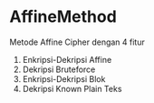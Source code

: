 # AffineMethod
Metode Affine Cipher dengan 4 fitur
1. Enkripsi-Dekripsi Affine
2. Dekripsi Bruteforce
3. Enkripsi-Dekripsi Blok
4. Dekripsi Known Plain Teks

